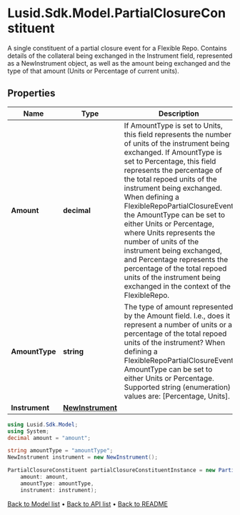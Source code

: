 # Lusid.Sdk.Model.PartialClosureConstituent
A single constituent of a partial closure event for a Flexible Repo. Contains details of the collateral  being exchanged in the Instrument field, represented as a NewInstrument object,  as well as the amount being exchanged and the type of that amount (Units or Percentage of current units).

## Properties

Name | Type | Description | Notes
------------ | ------------- | ------------- | -------------
**Amount** | **decimal** | If AmountType is set to Units, this field represents the number of units of the instrument being exchanged.  If AmountType is set to Percentage, this field represents the percentage of the total repoed units of the instrument being exchanged.  When defining a FlexibleRepoPartialClosureEvent the AmountType can be set to either Units or Percentage,  where Units represents the number of units of the instrument being exchanged, and Percentage represents the  percentage of the total repoed units of the instrument being exchanged in the context of the FlexibleRepo. | 
**AmountType** | **string** | The type of amount represented by the Amount field.  I.e., does it represent a number of units or a percentage of the total repoed units of the instrument?  When defining a FlexibleRepoPartialClosureEvent AmountType can be set to either Units or Percentage.    Supported string (enumeration) values are: [Percentage, Units]. | 
**Instrument** | [**NewInstrument**](NewInstrument.md) |  | 

```csharp
using Lusid.Sdk.Model;
using System;
decimal amount = "amount";

string amountType = "amountType";
NewInstrument instrument = new NewInstrument();

PartialClosureConstituent partialClosureConstituentInstance = new PartialClosureConstituent(
    amount: amount,
    amountType: amountType,
    instrument: instrument);
```

[Back to Model list](../README.md#documentation-for-models) &#8226; [Back to API list](../README.md#documentation-for-api-endpoints) &#8226; [Back to README](../README.md)
